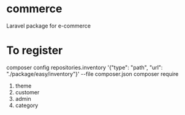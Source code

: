 # commerce
Laravel package for e-commerce

# To register
composer config repositories.inventory '{"type": "path", "url": "./package/easy/inventory"}' --file composer.json
composer require

1. theme
2. customer
3. admin
4. category
